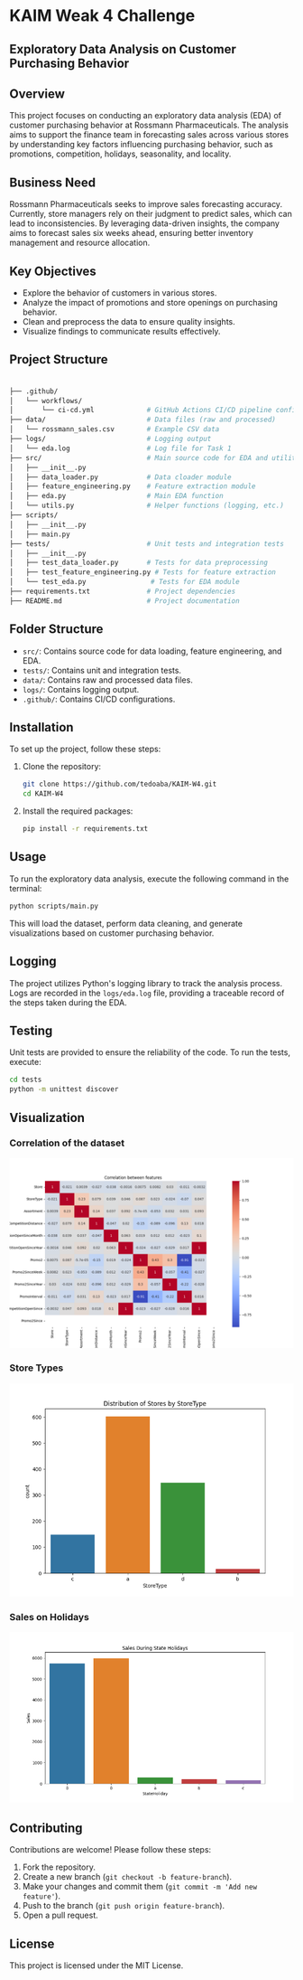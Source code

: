 # KAIM Weak 4 Challenge

## Exploratory Data Analysis on Customer Purchasing Behavior

## Overview

This project focuses on conducting an exploratory data analysis (EDA) of customer purchasing behavior at Rossmann Pharmaceuticals. The analysis aims to support the finance team in forecasting sales across various stores by understanding key factors influencing purchasing behavior, such as promotions, competition, holidays, seasonality, and locality.

## Business Need

Rossmann Pharmaceuticals seeks to improve sales forecasting accuracy. Currently, store managers rely on their judgment to predict sales, which can lead to inconsistencies. By leveraging data-driven insights, the company aims to forecast sales six weeks ahead, ensuring better inventory management and resource allocation.

## Key Objectives

- Explore the behavior of customers in various stores.
- Analyze the impact of promotions and store openings on purchasing behavior.
- Clean and preprocess the data to ensure quality insights.
- Visualize findings to communicate results effectively.

## Project Structure

```bash

├── .github/
│   └── workflows/
│       └── ci-cd.yml             # GitHub Actions CI/CD pipeline config
├── data/                         # Data files (raw and processed)
│   └── rossmann_sales.csv        # Example CSV data
├── logs/                         # Logging output
│   └── eda.log                   # Log file for Task 1
├── src/                          # Main source code for EDA and utilities
│   ├── __init__.py
│   ├── data_loader.py            # Data cloader module
│   ├── feature_engineering.py    # Feature extraction module
│   ├── eda.py                    # Main EDA function
│   └── utils.py                  # Helper functions (logging, etc.)
├── scripts/                       
│   ├── __init__.py
│   ├── main.py       
├── tests/                        # Unit tests and integration tests
│   ├── __init__.py
│   ├── test_data_loader.py       # Tests for data preprocessing
│   ├── test_feature_engineering.py # Tests for feature extraction
│   └── test_eda.py                # Tests for EDA module
├── requirements.txt              # Project dependencies
├── README.md                     # Project documentation
```

## Folder Structure

- `src/`: Contains source code for data loading, feature engineering, and EDA.
- `tests/`: Contains unit and integration tests.
- `data/`: Contains raw and processed data files.
- `logs/`: Contains logging output.
- `.github/`: Contains CI/CD configurations.

## Installation

To set up the project, follow these steps:

1. Clone the repository:

   ```bash
   git clone https://github.com/tedoaba/KAIM-W4.git
   cd KAIM-W4
   ```

2. Install the required packages:

   ```bash
   pip install -r requirements.txt
   ```

## Usage

To run the exploratory data analysis, execute the following command in the terminal:

```bash
python scripts/main.py
```

This will load the dataset, perform data cleaning, and generate visualizations based on customer purchasing behavior.

## Logging

The project utilizes Python's logging library to track the analysis process. Logs are recorded in the `logs/eda.log` file, providing a traceable record of the steps taken during the EDA.

## Testing

Unit tests are provided to ensure the reliability of the code. To run the tests, execute:

```bash
cd tests
python -m unittest discover
```

## Visualization

### Correlation of the dataset

![Correlation of the Dataset](outputs/corr_all_data.png)

### Store Types

![Store Types](outputs/store_type.png)

### Sales on Holidays

![Sales on Holidays](outputs/sales_on_state_holidays.png)

## Contributing

Contributions are welcome! Please follow these steps:

1. Fork the repository.
2. Create a new branch (`git checkout -b feature-branch`).
3. Make your changes and commit them (`git commit -m 'Add new feature'`).
4. Push to the branch (`git push origin feature-branch`).
5. Open a pull request.

## License

This project is licensed under the MIT License.
